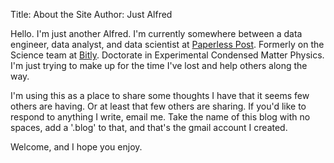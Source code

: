 Title: About the Site
Author: Just Alfred

Hello. I'm just another Alfred.
I'm currently somewhere between a data engineer, data analyst, and data scientist at [Paperless Post](http://www.paperlesspost.com/).
Formerly on the Science team at [Bitly](http://bitly.com/).
Doctorate in Experimental Condensed Matter Physics.
I'm just trying to make up for the time I've lost and help others along the way.

I'm using this as a place to share some thoughts I have that it seems few others are having.
Or at least that few others are sharing.
If you'd like to respond to anything I write, email me.
Take the name of this blog with no spaces, add a '.blog' to that, and that's the gmail account I created.

Welcome, and I hope you enjoy.
